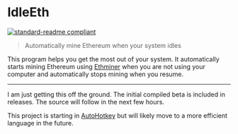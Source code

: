 # IdleEth

[![standard-readme compliant](https://img.shields.io/badge/readme%20style-standard-brightgreen.svg)](https://github.com/RichardLitt/standard-readme)

> Automatically mine Ethereum when your system idles

This program helps you get the most out of your system.  It automatically starts mining Ethereum using [Ethminer](https://github.com/ethereum-mining/ethminer) when you are not using your computer and automatically stops mining when you resume.

---

I am just getting this off the ground.  The initial compiled beta is included in releases.  The source will follow in the next few hours.

This project is starting in [AutoHotkey](https://autohotkey.com/) but will likely move to a more efficient language in the future.